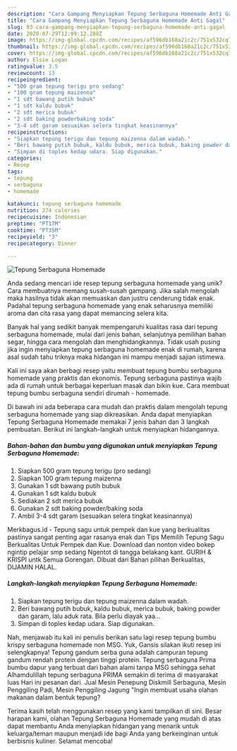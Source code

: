 ```yaml
---
description: "Cara Gampang Menyiapkan Tepung Serbaguna Homemade Anti Gagal"
title: "Cara Gampang Menyiapkan Tepung Serbaguna Homemade Anti Gagal"
slug: 93-cara-gampang-menyiapkan-tepung-serbaguna-homemade-anti-gagal
date: 2020-07-29T12:09:12.288Z
image: https://img-global.cpcdn.com/recipes/af596db168a21c2c/751x532cq70/tepung-serbaguna-homemade-foto-resep-utama.jpg
thumbnail: https://img-global.cpcdn.com/recipes/af596db168a21c2c/751x532cq70/tepung-serbaguna-homemade-foto-resep-utama.jpg
cover: https://img-global.cpcdn.com/recipes/af596db168a21c2c/751x532cq70/tepung-serbaguna-homemade-foto-resep-utama.jpg
author: Elsie Logan
ratingvalue: 3.5
reviewcount: 13
recipeingredient:
- "500 gram tepung terigu pro sedang"
- "100 gram tepung maizenna"
- "1 sdt bawang putih bubuk"
- "1 sdt kaldu bubuk"
- "2 sdt merica bubuk"
- "2 sdt baking powderbaking soda"
- "3-4 sdt garam sesuaikan selera tingkat keasinannya"
recipeinstructions:
- "Siapkan tepung terigu dan tepung maizenna dalam wadah."
- "Beri bawang putih bubuk, kaldu bubuk, merica bubuk, baking powder dan garam, lalu aduk rata. Bila perlu diayak yaa..."
- "Simpan di toples kedap udara. Siap digunakan."
categories:
- Resep
tags:
- tepung
- serbaguna
- homemade

katakunci: tepung serbaguna homemade 
nutrition: 274 calories
recipecuisine: Indonesian
preptime: "PT17M"
cooktime: "PT35M"
recipeyield: "3"
recipecategory: Dinner

---
```



![Tepung Serbaguna Homemade](https://img-global.cpcdn.com/recipes/af596db168a21c2c/751x532cq70/tepung-serbaguna-homemade-foto-resep-utama.jpg)

Anda sedang mencari ide resep tepung serbaguna homemade yang unik? Cara membuatnya memang susah-susah gampang. Jika salah mengolah maka hasilnya tidak akan memuaskan dan justru cenderung tidak enak. Padahal tepung serbaguna homemade yang enak seharusnya memiliki aroma dan cita rasa yang dapat memancing selera kita.

Banyak hal yang sedikit banyak mempengaruhi kualitas rasa dari tepung serbaguna homemade, mulai dari jenis bahan, selanjutnya pemilihan bahan segar, hingga cara mengolah dan menghidangkannya. Tidak usah pusing jika ingin menyiapkan tepung serbaguna homemade enak di rumah, karena asal sudah tahu triknya maka hidangan ini mampu menjadi sajian istimewa.

Kali ini saya akan berbagi resep yaitu membuat tepung bumbu serbaguna homemade yang praktis dan ekonomis. Tepung serbaguna pastinya wajib ada di rumah untuk berbagai keperluan masak dan bikin kue. Cara membuat tepung bumbu serbaguna sendiri dirumah - homemade.


Di bawah ini ada beberapa cara mudah dan praktis dalam mengolah tepung serbaguna homemade yang siap dikreasikan. Anda dapat menyiapkan Tepung Serbaguna Homemade memakai 7 jenis bahan dan 3 langkah pembuatan. Berikut ini langkah-langkah untuk menyiapkan hidangannya.

<!--inarticleads1-->

##### Bahan-bahan dan bumbu yang digunakan untuk menyiapkan Tepung Serbaguna Homemade:

1. Siapkan 500 gram tepung terigu (pro sedang)
1. Siapkan 100 gram tepung maizenna
1. Gunakan 1 sdt bawang putih bubuk
1. Gunakan 1 sdt kaldu bubuk
1. Sediakan 2 sdt merica bubuk
1. Gunakan 2 sdt baking powder/baking soda
1. Ambil 3-4 sdt garam (sesuaikan selera tingkat keasinannya)


Merkbagus.id - Tepung sagu untuk pempek dan kue yang berkualitas pastinya sangat penting agar rasanya enak dan Tips Memilih Tepung Sagu Berkualitas Untuk Pempek dan Kue. Download dan nonton video bokep ngintip pelajar smp sedang Ngentot di tangga belakang kant. GURIH &amp; KRISPI untk Semua Gorengan. Dibuat dari Bahan pilihan Berkualitas, DIJAMIN HALAL. 

<!--inarticleads2-->

##### Langkah-langkah menyiapkan Tepung Serbaguna Homemade:

1. Siapkan tepung terigu dan tepung maizenna dalam wadah.
1. Beri bawang putih bubuk, kaldu bubuk, merica bubuk, baking powder dan garam, lalu aduk rata. Bila perlu diayak yaa...
1. Simpan di toples kedap udara. Siap digunakan.


Nah, menjawab itu kali ini penulis berikan satu lagi resep tepung bumbu krispy serbaguna homemade non MSG. Yuk, Gansis silakan ikuti resep ini selengkapnya! Tepung gandum serba guna adalah campuran tepung gandum rendah protein dengan tinggi protein. Tepung serbaguna Prima bumbu dapur yang terbuat dari bahan alami tanpa MSG sehingga sehat Alhamdulillah tepung serbaguna PRIMA semakin di terima di masyarakat luas Hari ini pesanan dari. Jual Mesin Penepung Diskmill Serbaguna, Mesin Penggiling Padi, Mesin Penggiling Jagung &#34;Ingin membuat usaha olahan makanan dalam bentuk tepung? 

Terima kasih telah menggunakan resep yang kami tampilkan di sini. Besar harapan kami, olahan Tepung Serbaguna Homemade yang mudah di atas dapat membantu Anda menyiapkan hidangan yang menarik untuk keluarga/teman maupun menjadi ide bagi Anda yang berkeinginan untuk berbisnis kuliner. Selamat mencoba!
